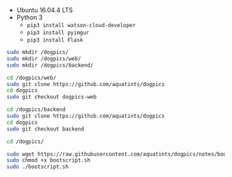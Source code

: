 - Ubuntu 16.04.4 LTS
- Python 3
	- `pip3 install watson-cloud-developer`
	- `pip3 install pyimgur`
	- `pip3 install Flask`

```bash
sudo mkdir /dogpics/
sudo mkdir /dogpics/web/
sudo mkdir /dogpics/backend/

cd /dogpics/web/
sudo git clone https://github.com/aquatints/dogpics
cd dogpics
sudo git checkout dogpics-web

cd /dogpics/backend
sudo git clone https://github.com/aquatints/dogpics
cd dogpics
sudo git checkout backend

cd /dogpics/

sudo wget https://raw.githubusercontent.com/aquatints/dogpics/notes/bootscript.sh
sudo chmod +x bootscript.sh
sudo ./bootscript.sh

```
